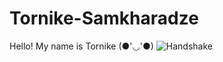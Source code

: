 # Tornike-Samkharadze

Hello! My name is Tornike (●'◡'●) ![Handshake]([https://media.giphy.com/media/xT9DPDoWMjB8m3B3zq/giphy.gif](https://raw.githubusercontent.com/MartinHeinz/MartinHeinz/master/wave.gif))
